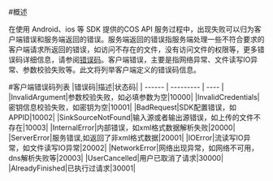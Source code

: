 #概述

在使用 Android、ios 等 SDK 提供的COS API 服务过程中，出现失败可以归为客户端错误和服务端返回的错误。服务端返回的错误指服务端处理一些不符合要求的客户端请求所返回的错误，如访问不存在的文件，没有访问文件的权限等，更多错误码详细信息，请参阅[错误码](https://cloud.tencent.com/document/product/436/7730)。客户端错误，主要是指网络异常、文件读写IO异常、参数校验失败等。此文将列举客户端定义的错误码信息。

#客户端错误码列表
|错误码|描述|状态码|
| ------ | --------- | ---- |
|InvalidArgument|参数校验失败，如必填参数为空|10000|
|InvalidCredentials|密钥信息校验失败，如密钥为空|10001|
|BadRequest|SDK配置错误，如APPID|10002|
|SinkSourceNotFound|输入源或者输出源错误，如上传的文件不存在|10003|
|InternalError|内部错误，如xml格式数据解析失败|20000|
|ServerError|服务错误,如返回了非xml格式数据|20001|
|IOError|流读写IO异常，如文件读写IO异常|20002|
|NetworkError|网络出现异常，如网络不可用，dns解析失败等|20003|
|UserCancelled|用户已取消了请求|30000|
|AlreadyFinished|已执行过请求|30001|